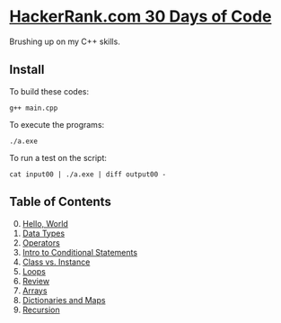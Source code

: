 # [HackerRank.com 30 Days of Code](https://www.hackerrank.com/domains/tutorials/30-days-of-code)

Brushing up on my C++ skills.

## Install

To build these codes:

    g++ main.cpp

To execute the programs:

    ./a.exe

To run a test on the script:

    cat input00 | ./a.exe | diff output00 -

## Table of Contents

0. [Hello, World](HelloWorld/main.cpp)
1. [Data Types](DataTypes/main.cpp)
2. [Operators](Operators/main.cpp)
3. [Intro to Conditional Statements](Condition/main.cpp)
4. [Class vs. Instance](ClassInstance/)
5. [Loops](Loops/)
6. [Review](Review/)
7. [Arrays](Arrays/)
8. [Dictionaries and Maps](Maps/)
9. [Recursion](Recursion/)

